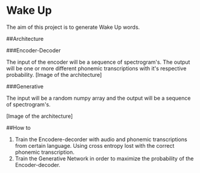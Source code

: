 # Wake Up

The aim of this project is to generate Wake Up words.

##Architecture

###Encoder-Decoder

The input of the encoder will be a sequence of spectrogram's. The output will be one or more different phonemic transcriptions with it's respective probability.
[Image of the architecture]

###Generative

The input will be a random numpy array and the output will be a sequence of spectrogram's.

[Image of the architecture]

##How to

1. Train the Encodere-decorder with audio and phonemic transcriptions from certain language. Using cross entropy lost with the correct phonemic transcription.
2. Train the Generative Network in order to maximize the probability of the Encoder-decoder.